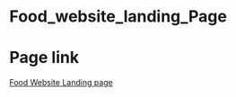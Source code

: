 # Food_website_landing_Page
<h1>Page link</h1>
<a href="https://mrranjan12.github.io/Food_website_landing_Page/">Food Website Landing page</a>

